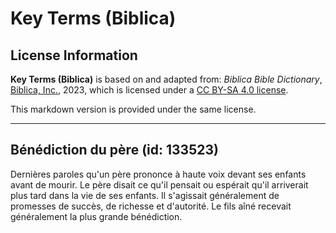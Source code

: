 # Key Terms (Biblica)

## License Information

**Key Terms (Biblica)** is based on and adapted from: _Biblica Bible Dictionary_, [Biblica, Inc.](https://www.biblica.com/), 2023, which is licensed under a [CC BY-SA 4.0 license](https://creativecommons.org/licenses/by-sa/4.0/legalcode.en).

This markdown version is provided under the same license.



--------------------------------

## Bénédiction du père (id: 133523)

Dernières paroles qu'un père prononce à haute voix devant ses enfants avant de mourir. Le père disait ce qu'il pensait ou espérait qu'il arriverait plus tard dans la vie de ses enfants. Il s'agissait généralement de promesses de succès, de richesse et d'autorité. Le fils aîné recevait généralement la plus grande bénédiction.


